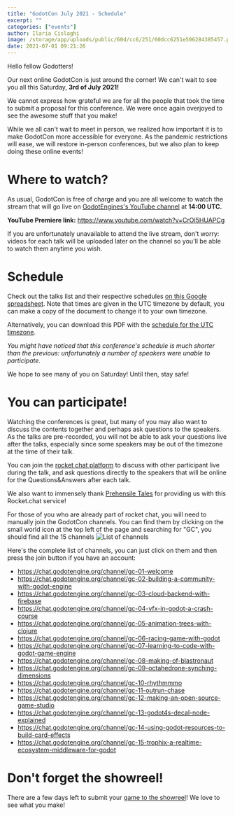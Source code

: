 ```yaml
---
title: "GodotCon July 2021 - Schedule"
excerpt: ""
categories: ["events"]
author: Ilaria Cislaghi
image: /storage/app/uploads/public/60d/cc6/251/60dcc6251e506284385457.png
date: 2021-07-01 09:21:26
---
```


Hello fellow Godotters!

Our next online GodotCon is just around the corner!
We can't wait to see you all this Saturday, **3rd of July 2021!**

We cannot express how grateful we are for all the people that took the time to submit a proposal for this conference. We were once again overjoyed to see the awesome stuff that you make!

While we all can't wait to meet in person, we realized how important it is to make GodotCon more accessible for everyone.
As the pandemic restrictions will ease, we will restore in-person conferences, but we also plan to keep doing these online events!



# Where to watch?
As usual, GodotCon is free of charge and you are all welcome to watch the stream that will go live on [GodotEngines's YouTube channel](https://www.youtube.com/c/GodotEngineOfficial) at **14:00 UTC.**

**YouTube Premiere link:** https://www.youtube.com/watch?v=CrOI5HUAPCg

If you are unfortunately unavailable to attend the live stream, don't worry: videos for each talk will be uploaded later on the channel so you'll be able to watch them anytime you wish.

# Schedule
Check out the talks list and their respective schedules [on this Google spreadsheet](https://docs.google.com/spreadsheets/d/1cGKpj1g103MfvwJdL0Se69-cPXB4swAi6eOAJzlaWds/edit?usp=sharing). Note that times are given in the UTC timezone by default, you can make a copy of the document to change it to your own timezone.

Alternatively, you can download this PDF with the [schedule for the UTC timezone](/storage/app/media/godotcon2021/2021-07-GodotCon-Schedule.pdf).

*You might have noticed that this conference's schedule is much shorter than the previous: unfortunately a number of speakers were unable to participate.*

We hope to see many of you on Saturday! Until then, stay safe!

# You can participate!

Watching the conferences is great, but many of you may also want to discuss the contents together and perhaps ask questions to the speakers. As the talks are pre-recorded, you will not be able to ask your questions live after the talks, especially since some speakers may be out of the timezone at the time of their talk.

You can join the [rocket chat platform](http://chat.godotengine.org) to discuss with other participant live during the talk, and ask questions directly to the speakers that will be online for the Questions&Answers after each talk.

We also want to immensely thank [Prehensile Tales](https://prehensile-tales.com/) for providing us with this Rocket.chat service!

For those of you who are already part of rocket chat, you will need to manually join the GodotCon channels. You can find them by clicking on the small world icon at the top left of the page and searching for "GC", you should find all the 15 channels
![List of channels](/storage/app/media/Screenshot_2021-06-30_22-03-08.png)

Here's the complete list of channels, you can just click on them and then press the join button if you have an account:
- https://chat.godotengine.org/channel/gc-01-welcome
- https://chat.godotengine.org/channel/gc-02-building-a-community-with-godot-engine
- https://chat.godotengine.org/channel/gc-03-cloud-backend-with-firebase
- https://chat.godotengine.org/channel/gc-04-vfx-in-godot-a-crash-course
- https://chat.godotengine.org/channel/gc-05-animation-trees-with-clojure
- https://chat.godotengine.org/channel/gc-06-racing-game-with-godot
- https://chat.godotengine.org/channel/gc-07-learning-to-code-with-godot-game-engine
- https://chat.godotengine.org/channel/gc-08-making-of-blastronaut
- https://chat.godotengine.org/channel/gc-09-octahedrone-synching-dimensions
- https://chat.godotengine.org/channel/gc-10-rhythmmmo
- https://chat.godotengine.org/channel/gc-11-outrun-chase
- https://chat.godotengine.org/channel/gc-12-making-an-open-source-game-studio
- https://chat.godotengine.org/channel/gc-13-godot4s-decal-node-explained
- https://chat.godotengine.org/channel/gc-14-using-godot-resources-to-build-card-effects
- https://chat.godotengine.org/channel/gc-15-trophix-a-realtime-ecosystem-middleware-for-godot

# Don't forget the showreel!

There are a few days left to submit your [game to the showreel](https://godotengine.org/article/submissions-open-godot-2021-showreel)! We love to see what you make!
